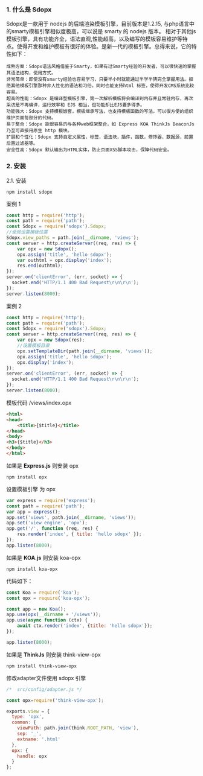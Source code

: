 ###  1. 什么是 Sdopx
Sdopx是一款用于 nodejs 的后端渲染模板引擎，目前版本是1.2.15, 与php语言中的smarty模板引擎相似度极高，可以说是 smarty 的 nodejs 版本。
相对于其他js模板引擎，具有功能齐全，语法直观,性能超高，以及编写的模板容易维护等特点。使得开发和维护模板有很好的体验。是新一代的模板引擎。总得来说，它的特性如下：

	成熟方案：Sdopx语法风格借鉴于Smarty，如果有过Smarty经验的开发者，可以很快速的掌握其语法结构，使用方式。
	非常简单：即使没有smarty经验也容易学习，只要半小时就能通过半学半猜完全掌握用法。拒绝其他模板引擎那种非人性化的语法和习俗。同时也能支持html 标签，使得开发CMS系统比较容易。
    超高的性能：Sdopx 是编译型模板引擎，第一次解析模板将会编译到内存并且常驻内存，再次采访是不再编译，运行效率和 EJS 相当，但功能却比EJS要多得多。
	功能强大：Sdopx 支持模板嵌套，模板继承写法，也支持模板函数的写法，可以很方便的组织维护页面每部分的代码。
    易于整合：Sdopx 能很容易的与各种web框架整合，如 Express KOA ThinkJs BeaconJs 乃至可直接用原生 http 模块。
    扩展和个性化：Sdopx 支持自定义属性，标签，语法块，插件，函数，修饰器，数据源，前置后置过滤器等。
    安全性高：Sdopx 默认输出为HTML实体，防止页面XSS脚本攻击，保障代码安全。

### 2. 安装
2.1. 安装
```
npm install sdopx
```
案例 1
```javascript
const http = require('http');
const path = require('path');
const Sdopx = require('sdopx').Sdopx;
//全局设置模板位置
Sdopx.view_paths = path.join(__dirname, 'views');
const server = http.createServer((req, res) => {
	var opx = new Sdopx();
	opx.assign('title', 'hello sdopx');
	var outhtml = opx.display('index');
	res.end(outhtml);
});
server.on('clientError', (err, socket) => {
  socket.end('HTTP/1.1 400 Bad Request\r\n\r\n');
});
server.listen(8000);
```
案例 2
```javascript
const http = require('http');
const path = require('path');
const Sdopx = require('sdopx').Sdopx;
const server = http.createServer((req, res) => {
	var opx = new Sdopx(res);
	//设置模板目录
	opx.setTemplateDir(path.join(__dirname, 'views'));
	opx.assign('title', 'hello sdopx');
	opx.display('index');
});
server.on('clientError', (err, socket) => {
  socket.end('HTTP/1.1 400 Bad Request\r\n\r\n');
});
server.listen(8000);
```
模板代码
/views/index.opx

```html
<html>
<head>
    <title>{$title}</title>
</head>
<body>
<h3>{$title}</h3>
</body>
</html>
```



如果是 **Express.js** 则安装  opx
```
npm install opx
```
设置模板引擎 为 opx
```javascript
var express = require('express');
const path = require('path');
var app = express();
app.set('views', path.join(__dirname, 'views'));
app.set('view engine', 'opx');
app.get('/', function (req, res) {
    res.render('index', { title: 'hello sdopx' });
});
app.listen(8000);
```
如果是 **KOA.js**  则安装 koa-opx

```
npm install koa-opx
```
代码如下：

```javascript
const Koa = require('koa');
const opx = require('koa-opx');

const app = new Koa();
app.use(opx(__dirname + '/views'));
app.use(async function (ctx) {
    await ctx.render('index', {title: 'hello sdopx'});
});

app.listen(8000);
```

如果是 **ThinkJs**  则安装 think-view-opx
```
npm install think-view-opx
```
修改adapter文件使用 sdopx 引擎
```javascript
/*  src/config/adapter.js */

const opx=require('think-view-opx');

exports.view = {
  type: 'opx',
  common: {
    viewPath: path.join(think.ROOT_PATH, 'view'),
    sep: '_',
    extname: '.html'
  },
  opx: {
    handle: opx
  }
};

```
